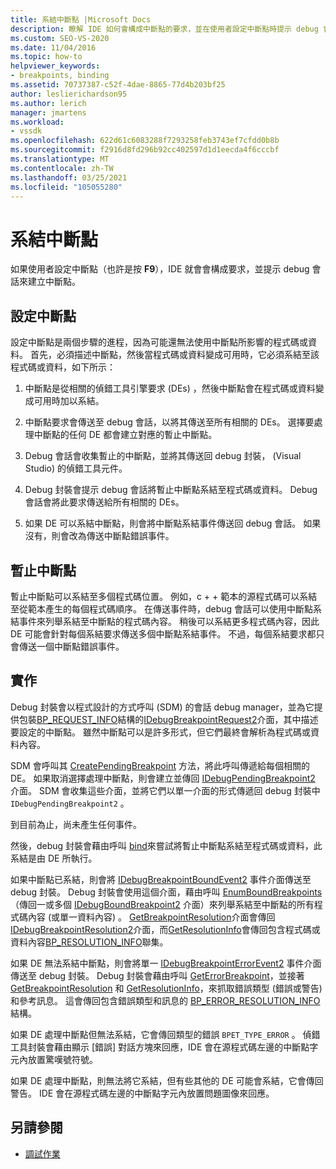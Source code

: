 ```yaml
---
title: 系結中斷點 |Microsoft Docs
description: 瞭解 IDE 如何會構成中斷點的要求，並在使用者設定中斷點時提示 debug 會話建立中斷點。
ms.custom: SEO-VS-2020
ms.date: 11/04/2016
ms.topic: how-to
helpviewer_keywords:
- breakpoints, binding
ms.assetid: 70737387-c52f-4dae-8865-77d4b203bf25
author: leslierichardson95
ms.author: lerich
manager: jmartens
ms.workload:
- vssdk
ms.openlocfilehash: 622d61c6083288f7293258feb3743ef7cfdd0b8b
ms.sourcegitcommit: f2916d8fd296b92cc402597d1d1eecda4f6cccbf
ms.translationtype: MT
ms.contentlocale: zh-TW
ms.lasthandoff: 03/25/2021
ms.locfileid: "105055280"
---
```

# <a name="bind-breakpoints"></a>系結中斷點
如果使用者設定中斷點（也許是按 **F9**），IDE 就會會構成要求，並提示 debug 會話來建立中斷點。

## <a name="set-a-breakpoint"></a>設定中斷點
 設定中斷點是兩個步驟的進程，因為可能還無法使用中斷點所影響的程式碼或資料。 首先，必須描述中斷點，然後當程式碼或資料變成可用時，它必須系結至該程式碼或資料，如下所示：

1. 中斷點是從相關的偵錯工具引擎要求 (DEs) ，然後中斷點會在程式碼或資料變成可用時加以系結。

2. 中斷點要求會傳送至 debug 會話，以將其傳送至所有相關的 DEs。 選擇要處理中斷點的任何 DE 都會建立對應的暫止中斷點。

3. Debug 會話會收集暫止的中斷點，並將其傳送回 debug 封裝， (Visual Studio) 的偵錯工具元件。

4. Debug 封裝會提示 debug 會話將暫止中斷點系結至程式碼或資料。 Debug 會話會將此要求傳送給所有相關的 DEs。

5. 如果 DE 可以系結中斷點，則會將中斷點系結事件傳送回 debug 會話。 如果沒有，則會改為傳送中斷點錯誤事件。

## <a name="pending-breakpoints"></a>暫止中斷點
 暫止中斷點可以系結至多個程式碼位置。 例如，c + + 範本的源程式碼可以系結至從範本產生的每個程式碼順序。 在傳送事件時，debug 會話可以使用中斷點系結事件來列舉系結至中斷點的程式碼內容。 稍後可以系結更多程式碼內容，因此 DE 可能會針對每個系結要求傳送多個中斷點系結事件。 不過，每個系結要求都只會傳送一個中斷點錯誤事件。

## <a name="implementation"></a>實作
 Debug 封裝會以程式設計的方式呼叫 (SDM) 的會話 debug manager，並為它提供包裝[BP_REQUEST_INFO](../../extensibility/debugger/reference/bp-request-info.md)結構的[IDebugBreakpointRequest2](../../extensibility/debugger/reference/idebugbreakpointrequest2.md)介面，其中描述要設定的中斷點。 雖然中斷點可以是許多形式，但它們最終會解析為程式碼或資料內容。

 SDM 會呼叫其 [CreatePendingBreakpoint](../../extensibility/debugger/reference/idebugengine2-creatependingbreakpoint.md) 方法，將此呼叫傳遞給每個相關的 DE。 如果取消選擇處理中斷點，則會建立並傳回 [IDebugPendingBreakpoint2](../../extensibility/debugger/reference/idebugpendingbreakpoint2.md) 介面。 SDM 會收集這些介面，並將它們以單一介面的形式傳遞回 debug 封裝中 `IDebugPendingBreakpoint2` 。

 到目前為止，尚未產生任何事件。

 然後，debug 封裝會藉由呼叫 [bind](../../extensibility/debugger/reference/idebugpendingbreakpoint2-bind.md)來嘗試將暫止中斷點系結至程式碼或資料，此系結是由 DE 所執行。

 如果中斷點已系結，則會將 [IDebugBreakpointBoundEvent2](../../extensibility/debugger/reference/idebugbreakpointboundevent2.md) 事件介面傳送至 debug 封裝。 Debug 封裝會使用這個介面，藉由呼叫 [EnumBoundBreakpoints](../../extensibility/debugger/reference/idebugbreakpointboundevent2-enumboundbreakpoints.md)（傳回一或多個 [IDebugBoundBreakpoint2](../../extensibility/debugger/reference/idebugboundbreakpoint2.md) 介面）來列舉系結至中斷點的所有程式碼內容 (或單一資料內容) 。 [GetBreakpointResolution](../../extensibility/debugger/reference/idebugboundbreakpoint2-getbreakpointresolution.md)介面會傳回[IDebugBreakpointResolution2](../../extensibility/debugger/reference/idebugbreakpointresolution2.md)介面，而[GetResolutionInfo](../../extensibility/debugger/reference/idebugbreakpointresolution2-getresolutioninfo.md)會傳回包含程式碼或資料內容[BP_RESOLUTION_INFO](../../extensibility/debugger/reference/bp-resolution-info.md)聯集。

 如果 DE 無法系結中斷點，則會將單一 [IDebugBreakpointErrorEvent2](../../extensibility/debugger/reference/idebugbreakpointerrorevent2.md) 事件介面傳送至 debug 封裝。 Debug 封裝會藉由呼叫 [GetErrorBreakpoint](../../extensibility/debugger/reference/idebugbreakpointerrorevent2-geterrorbreakpoint.md)，並接著 [GetBreakpointResolution](../../extensibility/debugger/reference/idebugerrorbreakpoint2-getbreakpointresolution.md) 和 [GetResolutionInfo](../../extensibility/debugger/reference/idebugerrorbreakpointresolution2-getresolutioninfo.md)，來抓取錯誤類型 (錯誤或警告) 和參考訊息。 這會傳回包含錯誤類型和訊息的 [BP_ERROR_RESOLUTION_INFO](../../extensibility/debugger/reference/bp-error-resolution-info.md) 結構。

 如果 DE 處理中斷點但無法系結，它會傳回類型的錯誤 `BPET_TYPE_ERROR` 。 偵錯工具封裝會藉由顯示 [錯誤] 對話方塊來回應，IDE 會在源程式碼左邊的中斷點字元內放置驚嘆號符號。

 如果 DE 處理中斷點，則無法將它系結，但有些其他的 DE 可能會系結，它會傳回警告。 IDE 會在源程式碼左邊的中斷點字元內放置問題圖像來回應。

## <a name="see-also"></a>另請參閱
- [調試作業](../../extensibility/debugger/debugging-tasks.md)
